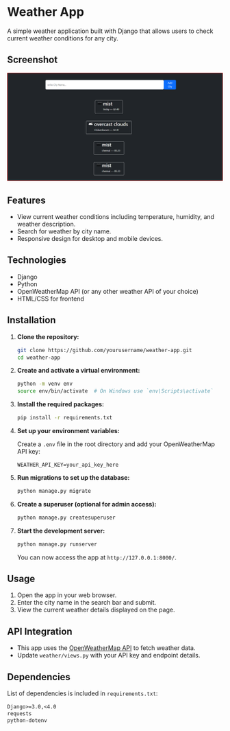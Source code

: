 # Weather App

A simple weather application built with Django that allows users to check current weather conditions for any city.

## Screenshot
![Weather App Screenshot](images/weather-app.png)

## Features

- View current weather conditions including temperature, humidity, and weather description.
- Search for weather by city name.
- Responsive design for desktop and mobile devices.

## Technologies

- Django
- Python
- OpenWeatherMap API (or any other weather API of your choice)
- HTML/CSS for frontend

## Installation

1. **Clone the repository:**

   ```bash
   git clone https://github.com/yourusername/weather-app.git
   cd weather-app
   ```

2. **Create and activate a virtual environment:**

   ```bash
   python -m venv env
   source env/bin/activate  # On Windows use `env\Scripts\activate`
   ```

3. **Install the required packages:**

   ```bash
   pip install -r requirements.txt
   ```

4. **Set up your environment variables:**

   Create a `.env` file in the root directory and add your OpenWeatherMap API key:

   ```
   WEATHER_API_KEY=your_api_key_here
   ```

5. **Run migrations to set up the database:**

   ```bash
   python manage.py migrate
   ```

6. **Create a superuser (optional for admin access):**

   ```bash
   python manage.py createsuperuser
   ```

7. **Start the development server:**

   ```bash
   python manage.py runserver
   ```

   You can now access the app at `http://127.0.0.1:8000/`.

## Usage

1. Open the app in your web browser.
2. Enter the city name in the search bar and submit.
3. View the current weather details displayed on the page.


## API Integration

- This app uses the [OpenWeatherMap API](https://openweathermap.org/api) to fetch weather data.
- Update `weather/views.py` with your API key and endpoint details.

## Dependencies

List of dependencies is included in `requirements.txt`:

```
Django>=3.0,<4.0
requests
python-dotenv
```
